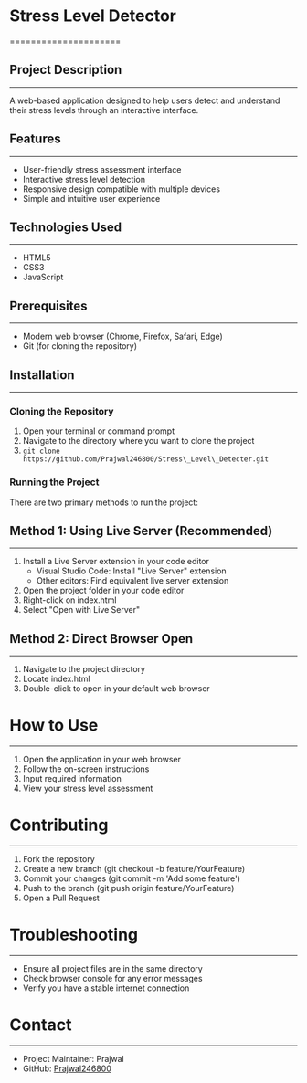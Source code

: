 # Stress Level Detector
=====================

## Project Description
-------------------
A web-based application designed to help users detect and understand their stress levels through an interactive interface.

## Features
--------
*   User-friendly stress assessment interface
*   Interactive stress level detection
*   Responsive design compatible with multiple devices
*   Simple and intuitive user experience
    
## Technologies Used
-----------------
*   HTML5
*   CSS3    
*   JavaScript

## Prerequisites
-------------
*   Modern web browser (Chrome, Firefox, Safari, Edge)
*   Git (for cloning the repository)
    
## Installation
------------
### Cloning the Repository
1.  Open your terminal or command prompt
2.  Navigate to the directory where you want to clone the project
3.  ```git clone https://github.com/Prajwal246800/Stress\_Level\_Detecter.git```
    
### Running the Project
There are two primary methods to run the project:
## Method 1: Using Live Server (Recommended)
-----------------------------------------
1.  Install a Live Server extension in your code editor
    *   Visual Studio Code: Install "Live Server" extension
    *   Other editors: Find equivalent live server extension
2.  Open the project folder in your code editor
3.  Right-click on index.html
4.  Select "Open with Live Server"
    
## Method 2: Direct Browser Open
-----------------------------
1.  Navigate to the project directory
2.  Locate index.html
3.  Double-click to open in your default web browser
    
# How to Use
----------
1.  Open the application in your web browser
2.  Follow the on-screen instructions
3.  Input required information
4.  View your stress level assessment
    
# Contributing
------------
1.  Fork the repository
2.  Create a new branch (git checkout -b feature/YourFeature)
3.  Commit your changes (git commit -m 'Add some feature')
4.  Push to the branch (git push origin feature/YourFeature)
5.  Open a Pull Request
    
# Troubleshooting
---------------
*   Ensure all project files are in the same directory
*   Check browser console for any error messages    
*   Verify you have a stable internet connection

# Contact
-------
*   Project Maintainer: Prajwal
*   GitHub: [Prajwal246800](https://github.com/Prajwal246800)
